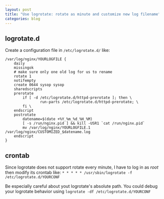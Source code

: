 ```yaml
---
layout: post
title: "Use logrotate: rotate as minute and customize new log filename"
categories: blog
---
```


logrotate.d
------------
Create a configuration file in `/etc/logrotate.d/` like:

    /var/log/nginx/YOURLOGFILE {
        daily
        missingok
        # make sure only one old log for us to rename
        rotate 1
        notifempty
        create 0644 sysop sysop
        sharedscripts
        prerotate
            if [ -d /etc/logrotate.d/httpd-prerotate ]; then \
                    run-parts /etc/logrotate.d/httpd-prerotate; \
            fi \
        endscript
        postrotate
            datename=$(date +%Y_%m_%d_%H_%M)
            [ -s /run/nginx.pid ] && kill -USR1 `cat /run/nginx.pid`
            mv /var/log/nginx/YOURLOGFILE.1 /var/log/nginx/CUSTOMIZED_$datename.log
        endscript
    }

crontab
-----------
Since logrotate does not support rotate every minute, I have to log in as *root* then modify its crontab like:
`* * * * * /usr/sbin/logrotate -f /etc/logrotate.d/YOURCONF`

Be especially careful about yout logrotate's absolute path. You could debug your logrotate behavior using `logrotate -df /etc/logrotate.d/YOURCONF`
